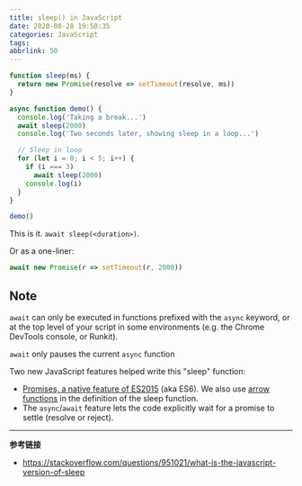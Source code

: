 ```yaml
---
title: sleep() in JavaScript
date: 2020-08-28 19:50:35
categories: JavaScript
tags:
abbrlink: 50
---
```

```javascript
function sleep(ms) {
  return new Promise(resolve => setTimeout(resolve, ms))
}

async function demo() {
  console.log('Taking a break...')
  await sleep(2000)
  console.log('Two seconds later, showing sleep in a loop...')

  // Sleep in loop
  for (let i = 0; i < 5; i++) {
    if (i === 3)
      await sleep(2000)
    console.log(i)
  }
}

demo()
```

This is it. `await sleep(<duration>)`.

Or as a one-liner:

```javascript
await new Promise(r => setTimeout(r, 2000))
```

<!-- more -->

## Note

`await` can only be executed in functions prefixed with the `async` keyword, or at the top level of your script in some environments (e.g. the Chrome DevTools console, or Runkit).

`await` only pauses the current `async` function

Two new JavaScript features helped write this "sleep" function:

- [Promises, a native feature of ES2015](https://ponyfoo.com/articles/es6-promises-in-depth) (aka ES6). We also use [arrow functions](https://developer.mozilla.org/en-US/docs/Web/JavaScript/Reference/Functions/Arrow_functions) in the definition of the sleep function.
- The `async`/`await` feature lets the code explicitly wait for a promise to settle (resolve or reject).

---

**参考链接**

- https://stackoverflow.com/questions/951021/what-is-the-javascript-version-of-sleep
